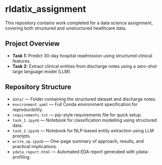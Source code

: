 # rldatix_assignment

This repository contains work completed for a data science assignment, covering both structured and unstructured healthcare data.

## Project Overview

- **Task 1:** Predict 30-day hospital readmission using structured clinical features.
- **Task 2:** Extract clinical entities from discharge notes using a zero-shot large language model (LLM).

## Repository Structure

- `data/` — Folder containing the structured dataset and discharge notes.
- `environment.yaml` — Full Conda environment specification for reproducibility.
- `requirements.txt` — pip-style requirements file for quick setup.
- `task_1.ipynb` — Notebook for classification modelling using structured data.
- `task_2.ipynb` — Notebook for NLP-based entity extraction using LLM prompts.
- `write_up.ipynb` — One-page summary of approach, results, and practical implications.
- `ydata_report.html` — Automated EDA report generated with ydata-profiling.
